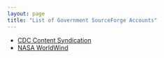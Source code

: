 ```yaml
---
layout: page
title: "List of Government SourceForge Accounts"
---
```


* [CDC Content Syndication](http://sourceforge.net/projects/contentservices/)
* [NASA WorldWind](http://sourceforge.net/projects/nasa-exp/)





